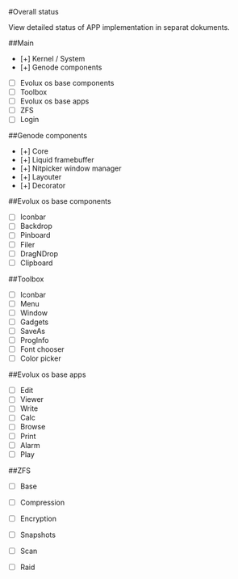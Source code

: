 #Overall status

View detailed status of APP implementation in separat dokuments.

##Main
- [+] Kernel / System
- [+] Genode components
- [ ] Evolux os base components
- [ ] Toolbox
- [ ] Evolux os base apps
- [ ] ZFS
- [ ] Login

##Genode components
- [+] Core
- [+] Liquid framebuffer
- [+] Nitpicker window manager
- [+] Layouter
- [+] Decorator

##Evolux os base components
- [ ] Iconbar
- [ ] Backdrop
- [ ] Pinboard
- [ ] Filer
- [ ] DragNDrop
- [ ] Clipboard

##Toolbox

- [ ] Iconbar
- [ ] Menu
- [ ] Window
- [ ] Gadgets
- [ ] SaveAs
- [ ] ProgInfo
- [ ] Font chooser
- [ ] Color picker

##Evolux os base apps

- [ ] Edit
- [ ] Viewer
- [ ] Write
- [ ] Calc
- [ ] Browse
- [ ] Print
- [ ] Alarm
- [ ] Play

##ZFS

- [ ] Base
- [ ] Compression
- [ ] Encryption
- [ ] Snapshots
- [ ] Scan
- [ ] Raid



